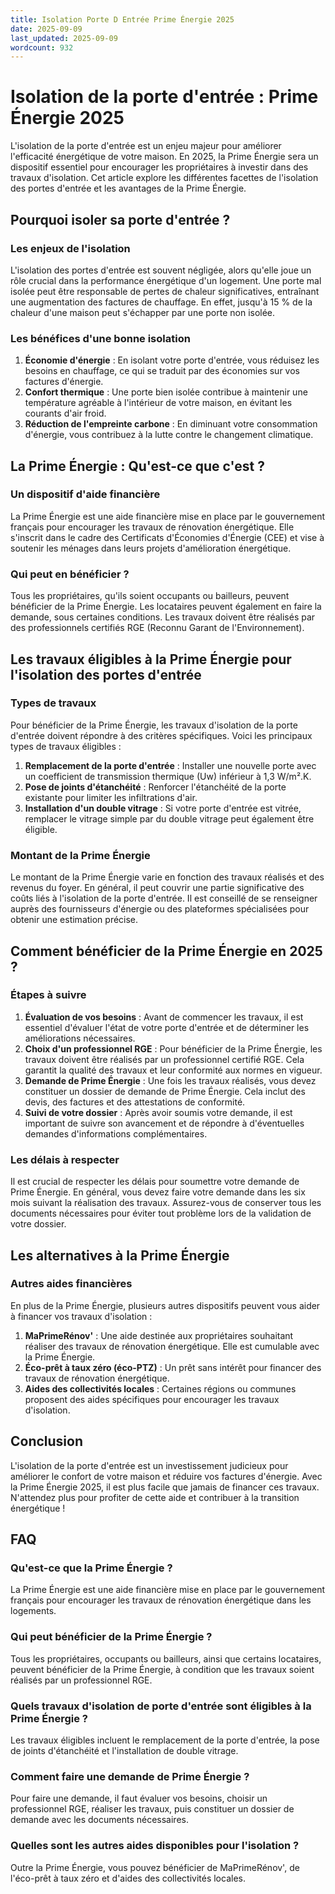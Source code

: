 ```yaml
---
title: Isolation Porte D Entrée Prime Énergie 2025
date: 2025-09-09
last_updated: 2025-09-09
wordcount: 932
---
```


# Isolation de la porte d'entrée : Prime Énergie 2025

L'isolation de la porte d'entrée est un enjeu majeur pour améliorer l'efficacité énergétique de votre maison. En 2025, la Prime Énergie sera un dispositif essentiel pour encourager les propriétaires à investir dans des travaux d'isolation. Cet article explore les différentes facettes de l'isolation des portes d'entrée et les avantages de la Prime Énergie.

## Pourquoi isoler sa porte d'entrée ?

### Les enjeux de l'isolation

L'isolation des portes d'entrée est souvent négligée, alors qu'elle joue un rôle crucial dans la performance énergétique d'un logement. Une porte mal isolée peut être responsable de pertes de chaleur significatives, entraînant une augmentation des factures de chauffage. En effet, jusqu'à 15 % de la chaleur d'une maison peut s'échapper par une porte non isolée.

### Les bénéfices d'une bonne isolation

1. **Économie d'énergie** : En isolant votre porte d'entrée, vous réduisez les besoins en chauffage, ce qui se traduit par des économies sur vos factures d'énergie.
2. **Confort thermique** : Une porte bien isolée contribue à maintenir une température agréable à l'intérieur de votre maison, en évitant les courants d'air froid.
3. **Réduction de l'empreinte carbone** : En diminuant votre consommation d'énergie, vous contribuez à la lutte contre le changement climatique.

## La Prime Énergie : Qu'est-ce que c'est ?

### Un dispositif d'aide financière

La Prime Énergie est une aide financière mise en place par le gouvernement français pour encourager les travaux de rénovation énergétique. Elle s'inscrit dans le cadre des Certificats d'Économies d'Énergie (CEE) et vise à soutenir les ménages dans leurs projets d'amélioration énergétique.

### Qui peut en bénéficier ?

Tous les propriétaires, qu'ils soient occupants ou bailleurs, peuvent bénéficier de la Prime Énergie. Les locataires peuvent également en faire la demande, sous certaines conditions. Les travaux doivent être réalisés par des professionnels certifiés RGE (Reconnu Garant de l'Environnement).

## Les travaux éligibles à la Prime Énergie pour l'isolation des portes d'entrée

### Types de travaux

Pour bénéficier de la Prime Énergie, les travaux d'isolation de la porte d'entrée doivent répondre à des critères spécifiques. Voici les principaux types de travaux éligibles :

1. **Remplacement de la porte d'entrée** : Installer une nouvelle porte avec un coefficient de transmission thermique (Uw) inférieur à 1,3 W/m².K.
2. **Pose de joints d'étanchéité** : Renforcer l'étanchéité de la porte existante pour limiter les infiltrations d'air.
3. **Installation d'un double vitrage** : Si votre porte d'entrée est vitrée, remplacer le vitrage simple par du double vitrage peut également être éligible.

### Montant de la Prime Énergie

Le montant de la Prime Énergie varie en fonction des travaux réalisés et des revenus du foyer. En général, il peut couvrir une partie significative des coûts liés à l'isolation de la porte d'entrée. Il est conseillé de se renseigner auprès des fournisseurs d'énergie ou des plateformes spécialisées pour obtenir une estimation précise.

## Comment bénéficier de la Prime Énergie en 2025 ?

### Étapes à suivre

1. **Évaluation de vos besoins** : Avant de commencer les travaux, il est essentiel d'évaluer l'état de votre porte d'entrée et de déterminer les améliorations nécessaires.
2. **Choix d'un professionnel RGE** : Pour bénéficier de la Prime Énergie, les travaux doivent être réalisés par un professionnel certifié RGE. Cela garantit la qualité des travaux et leur conformité aux normes en vigueur.
3. **Demande de Prime Énergie** : Une fois les travaux réalisés, vous devez constituer un dossier de demande de Prime Énergie. Cela inclut des devis, des factures et des attestations de conformité.
4. **Suivi de votre dossier** : Après avoir soumis votre demande, il est important de suivre son avancement et de répondre à d'éventuelles demandes d'informations complémentaires.

### Les délais à respecter

Il est crucial de respecter les délais pour soumettre votre demande de Prime Énergie. En général, vous devez faire votre demande dans les six mois suivant la réalisation des travaux. Assurez-vous de conserver tous les documents nécessaires pour éviter tout problème lors de la validation de votre dossier.

## Les alternatives à la Prime Énergie

### Autres aides financières

En plus de la Prime Énergie, plusieurs autres dispositifs peuvent vous aider à financer vos travaux d'isolation :

1. **MaPrimeRénov'** : Une aide destinée aux propriétaires souhaitant réaliser des travaux de rénovation énergétique. Elle est cumulable avec la Prime Énergie.
2. **Éco-prêt à taux zéro (éco-PTZ)** : Un prêt sans intérêt pour financer des travaux de rénovation énergétique.
3. **Aides des collectivités locales** : Certaines régions ou communes proposent des aides spécifiques pour encourager les travaux d'isolation.

## Conclusion

L'isolation de la porte d'entrée est un investissement judicieux pour améliorer le confort de votre maison et réduire vos factures d'énergie. Avec la Prime Énergie 2025, il est plus facile que jamais de financer ces travaux. N'attendez plus pour profiter de cette aide et contribuer à la transition énergétique !

## FAQ

### Qu'est-ce que la Prime Énergie ?

La Prime Énergie est une aide financière mise en place par le gouvernement français pour encourager les travaux de rénovation énergétique dans les logements.

### Qui peut bénéficier de la Prime Énergie ?

Tous les propriétaires, occupants ou bailleurs, ainsi que certains locataires, peuvent bénéficier de la Prime Énergie, à condition que les travaux soient réalisés par un professionnel RGE.

### Quels travaux d'isolation de porte d'entrée sont éligibles à la Prime Énergie ?

Les travaux éligibles incluent le remplacement de la porte d'entrée, la pose de joints d'étanchéité et l'installation de double vitrage.

### Comment faire une demande de Prime Énergie ?

Pour faire une demande, il faut évaluer vos besoins, choisir un professionnel RGE, réaliser les travaux, puis constituer un dossier de demande avec les documents nécessaires.

### Quelles sont les autres aides disponibles pour l'isolation ?

Outre la Prime Énergie, vous pouvez bénéficier de MaPrimeRénov', de l'éco-prêt à taux zéro et d'aides des collectivités locales.
